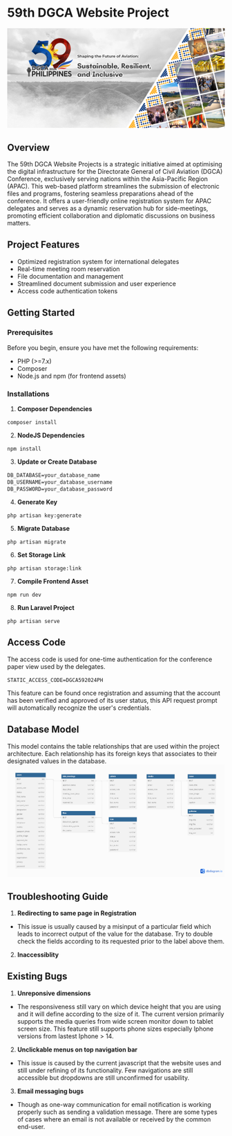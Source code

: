 # 59th DGCA Website Project
![DGCA Database Model](public/img/readme/dgca-banner.jpg)
## Overview

The 59th DGCA Website Projects is a strategic initiative aimed at optimising the digital infrastructure for the Directorate General of Civil Aviation (DGCA) Conference, exclusively serving nations within the Asia-Pacific Region (APAC). This web-based platform streamlines the submission of electronic files and programs, fostering seamless preparations ahead of the conference. It offers a user-friendly online registration system for APAC delegates and serves as a dynamic reservation hub for side-meetings, promoting efficient collaboration and diplomatic discussions on business matters.


## Project Features
- Optimized registration system for international delegates
- Real-time meeting room reservation
- File documentation and management
- Streamlined document submission and user experience
- Access code authentication tokens

## Getting Started

### Prerequisites
Before you begin, ensure you have met the following requirements:

- PHP (>=7.x)
- Composer
- Node.js and npm (for frontend assets)


### Installations
1. **Composer Dependencies**
```
composer install
```
2. **NodeJS Dependencies**
```
npm install
```
3. **Update or Create Database**
```
DB_DATABASE=your_database_name
DB_USERNAME=your_database_username
DB_PASSWORD=your_database_password
```
4. **Generate Key**
```
php artisan key:generate
```
5. **Migrate Database**
```
php artisan migrate
```
6. **Set Storage Link**
```
php artisan storage:link
```
7. **Compile Frontend Asset**
```
npm run dev
```
8. **Run Laravel Project**
```
php artisan serve
```

## Access Code
The access code is used for one-time authentication for the conference paper view used by the delegates. 
```
STATIC_ACCESS_CODE=DGCA592024PH
```
This feature can be found once registration and assuming that the account has been verified and approved of its user status, this API request prompt will automatically recognize the user's credentials. 
##
## Database Model
This model contains the table relationships that are used within the project architecture. Each relationship has its foreign keys that associates to their designated values in the database.
![DGCA Database Model](public/img/readme/dgcaDB-model.png)


## Troubleshooting Guide
1. **Redirecting to same page in Registration**
- This issue is usually caused by a misinput of a particular field which leads to incorrect output of the value for the database. Try to double check the fields according to its requested prior to the label above them.
2. **Inaccessiblity**

## Existing Bugs
1. **Unreponsive dimensions**
- The responsiveness still vary on which device height that you are using and it will define according to the size of it. The current version primarily supports the media queries from wide screen monitor down to tablet screen size. This feature still supports phone sizes especially Iphone versions from lastest Iphone > 14.
2. **Unclickable menus on top navigation bar**
- This issue is caused by the current javascript that the website uses and still under refining of its functionality. Few navigations are still accessible but dropdowns are still unconfirmed for usability.
3. **Email messaging bugs**
- Though as one-way communication for email notification is working properly such as sending a validation message. There are some types of cases where an email is not available or received by the common end-user.

